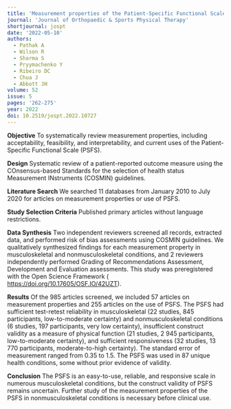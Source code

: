 ```yaml
---
title: 'Measurement properties of the Patient-Specific Functional Scale and its current uses: An updated systematic review of 57 studies using COSMIN guidelines'
journal: 'Journal of Orthopaedic & Sports Physical Therapy'
shortjournal: jospt
date: '2022-05-10'
authors:
  - Pathak A
  - Wilson R
  - Sharma S
  - Pryymachenko Y
  - Ribeiro DC
  - Chua J
  - Abbott JH
volume: 52
issue: 5
pages: '262-275'
year: 2022
doi: 10.2519/jospt.2022.10727
---
```

**Objective**
To systematically review measurement properties, including acceptability, feasibility, and interpretability, and current uses of the Patient-Specific Functional Scale (PSFS).

**Design**
Systematic review of a patient-reported outcome measure using the COnsensus-based Standards for the selection of health status Measurement INstruments (COSMIN) guidelines.

**Literature Search**
We searched 11 databases from January 2010 to July 2020 for articles on measurement properties or use of PSFS.

**Study Selection Criteria**
Published primary articles without language restrictions.

**Data Synthesis**
Two independent reviewers screened all records, extracted data, and performed risk of bias assessments using COSMIN guidelines. We qualitatively synthesized findings for each measurement property in musculoskeletal and nonmusculoskeletal conditions, and 2 reviewers independently performed Grading of Recommendations Assessment, Development and Evaluation assessments. This study was preregistered with the Open Science Framework ( https://doi.org/10.17605/OSF.IO/42UZT).

**Results**
Of the 985 articles screened, we included 57 articles on measurement properties and 255 articles on the use of PSFS. The PSFS had sufficient test-retest reliability in musculoskeletal (22 studies, 845 participants, low-to-moderate certainty) and nonmusculoskeletal conditions (6 studies, 197 participants, very low certainty), insufficient construct validity as a measure of physical function (21 studies, 2 945 participants, low-to-moderate certainty), and sufficient responsiveness (32 studies, 13 770 participants, moderate-to-high certainty). The standard error of measurement ranged from 0.35 to 1.5. The PSFS was used in 87 unique health conditions, some without prior evidence of validity.

**Conclusion**
The PSFS is an easy-to-use, reliable, and responsive scale in numerous musculoskeletal conditions, but the construct validity of PSFS remains uncertain. Further study of the measurement properties of the PSFS in nonmusculoskeletal conditions is necessary before clinical use.
